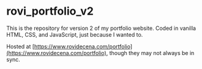 # rovi_portfolio_v2

This is the repository for version 2 of my portfolio website. Coded in vanilla HTML, CSS, and JavaScript, just because I wanted to.

Hosted at [https://www.rovidecena.com/portfolio](https://www.rovidecena.com/portfolio), though they may not always be in sync.
